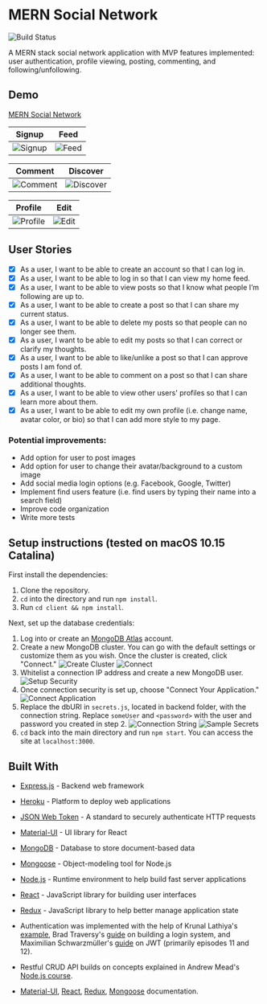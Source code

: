 # MERN Social Network

![Build Status](https://travis-ci.com/jm-shi/MERN-Social-Network.svg?branch=master)


A MERN stack social network application with MVP features implemented: user authentication, profile viewing, posting, commenting, and following/unfollowing.

## Demo

[MERN Social Network](https://mern-social-network.herokuapp.com/)

Signup                     |  Feed
:-------------------------:|:-------------------------:
![Signup](https://github.com/jm-shi/MERN-Social-Network/blob/master/demo/signup.png)  |  ![Feed](https://github.com/jm-shi/MERN-Social-Network/blob/master/demo/feed.png)

Comment                    |  Discover
:-------------------------:|:-------------------------:
![Comment](https://github.com/jm-shi/MERN-Social-Network/blob/master/demo/comment.png)  |  ![Discover](https://github.com/jm-shi/MERN-Social-Network/blob/master/demo/discover.png)

Profile                    |  Edit
:-------------------------:|:-------------------------:
![Profile](https://github.com/jm-shi/MERN-Social-Network/blob/master/demo/profile.png)  |  ![Edit](https://github.com/jm-shi/MERN-Social-Network/blob/master/demo/edit.png)


## User Stories

- [x] As a user, I want to be able to create an account so that I can log in.
- [x] As a user, I want to be able to log in so that I can view my home feed.
- [x] As a user, I want to be able to view posts so that I know what people I’m following are up to.
- [x] As a user, I want to be able to create a post so that I can share my current status.
- [x] As a user, I want to be able to delete my posts so that people can no longer see them.
- [x] As a user, I want to be able to edit my posts so that I can correct or clarify my thoughts.
- [x] As a user, I want to be able to like/unlike a post so that I can approve posts I am fond of.
- [x] As a user, I want to be able to comment on a post so that I can share additional thoughts.
- [x] As a user, I want to be able to view other users' profiles so that I can learn more about them.
- [x] As a user, I want to be able to edit my own profile (i.e. change name, avatar color, or bio) so that I can add more style to my page.

### Potential improvements:

- Add option for user to post images
- Add option for user to change their avatar/background to a custom image
- Add social media login options (e.g. Facebook, Google, Twitter)
- Implement find users feature (i.e. find users by typing their name into a search field)
- Improve code organization
- Write more tests

## Setup instructions (tested on macOS 10.15 Catalina)

First install the dependencies:

1. Clone the repository.
2. `cd` into the directory and run `npm install`.
3. Run `cd client && npm install`.

Next, set up the database credentials:

1. Log into or create an [MongoDB Atlas](https://www.mongodb.com/cloud/atlas) account.
2. Create a new MongoDB cluster. You can go with the default settings or customize them as you wish. Once the cluster is created, click "Connect."
   ![Create Cluster](https://github.com/jm-shi/MERN-Social-Network/blob/master/demo/createCluster.png)
   ![Connect](https://github.com/jm-shi/MERN-Social-Network/blob/master/demo/connect.png)
3. Whitelist a connection IP address and create a new MongoDB user.
   ![Setup Security](https://github.com/jm-shi/MERN-Social-Network/blob/master/demo/setupSecurity.png)
4. Once connection security is set up, choose "Connect Your Application."
   ![Connect Application](https://github.com/jm-shi/MERN-Social-Network/blob/master/demo/connectApplication.png)
5. Replace the dbURI in `secrets.js`, located in backend folder, with the connection string. Replace `someUser` and `<password>` with the user and password you created in step 2.
   ![Connection String](https://github.com/jm-shi/MERN-Social-Network/blob/master/demo/connectionString.png)
   ![Sample Secrets](https://github.com/jm-shi/MERN-Social-Network/blob/master/demo/sampleSecrets.png)
6. `cd` back into the main directory and run `npm start`. You can access the site at `localhost:3000`.



## Built With

- [Express.js](https://expressjs.com/) - Backend web framework
- [Heroku](http://heroku.com/) - Platform to deploy web applications
- [JSON Web Token](https://jwt.io/) - A standard to securely authenticate HTTP requests
- [Material-UI](https://material-ui.com/) - UI library for React
- [MongoDB](https://www.mongodb.com/) - Database to store document-based data
- [Mongoose](https://mongoosejs.com/) - Object-modeling tool for Node.js
- [Node.js](https://nodejs.org/en/) - Runtime environment to help build fast server applications
- [React](https://reactjs.org/) - JavaScript library for building user interfaces
- [Redux](https://redux.js.org/) - JavaScript library to help better manage application state


- Authentication was implemented with the help of Krunal Lathiya's [example](https://appdividend.com/2018/07/18/react-redux-node-mongodb-jwt-authentication/#React_Redux_Node_MongoDB_JWT_Authentication), Brad Traversy's [guide](https://www.youtube.com/watch?v=Z1ktxiqyiLA) on building a login system, and Maximilian Schwarzmüller's [guide](https://www.youtube.com/watch?v=0D5EEKH97NA) on JWT (primarily episodes 11 and 12).
- Restful CRUD API builds on concepts explained in Andrew Mead's [Node.js course](https://www.udemy.com/the-complete-nodejs-developer-course-2/).
- [Material-UI](https://material-ui.com/getting-started/installation/), [React](https://reactjs.org/docs/getting-started.html), [Redux](https://redux.js.org/introduction), [Mongoose](https://mongoosejs.com/docs/guide.html) documentation.
